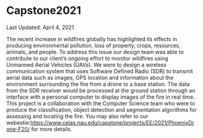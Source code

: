 # Capstone2021
Last Updated: April 4, 2021

The recent increase in wildfires globally has highlighted its effects in producing environmental pollution, loss of property, crops, resources, animals, and people. To address this issue our design team was able to contribute to our client’s ongoing effort to monitor wildfires using Unmanned Aerial Vehicles (UAVs). We were to design a wireless communication system that uses Software Defined Radio (SDR) to transmit aerial data such as images, GPS location and information about the environment surrounding the fire from a drone to a base station. The data from the SDR receiver would be processed at the ground station through an interface with a personal computer to display images of the fire in real time. This project is a collaboration with the Computer Science team who were to produce the classification, object detection and segmentation algorithms for assessing and locating the fire. You may also refer to our webestie:https://www.ceias.nau.edu/capstone/projects/EE/2021/PhoenixDrone-F20/ for more details. 
 
